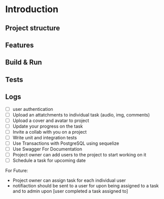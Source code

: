 # Introduction

## Project structure

## Features

## Build & Run

## Tests

## Logs

- [ ] user authentication
- [ ] Upload an attatchments to individual task (audio, img, comments)
- [ ] Upload a cover and avatar to project
- [ ] Update your progress on the task
- [ ] Invite a collab with you on a project
- [ ] Write unit and integration tests
- [ ] Use Transactions with PostgreSQL using sequelize
- [ ] Use Swagger For Documentation
- [ ] Project owner can add users to the project to start working on it
- [ ] Schedule a task for upcoming date

For Future:

- Project owner can assign task for each individual user
- notifiaction should be sent to a user for upon being assigned to a task and to admin upon [user completed a task assigned to]
